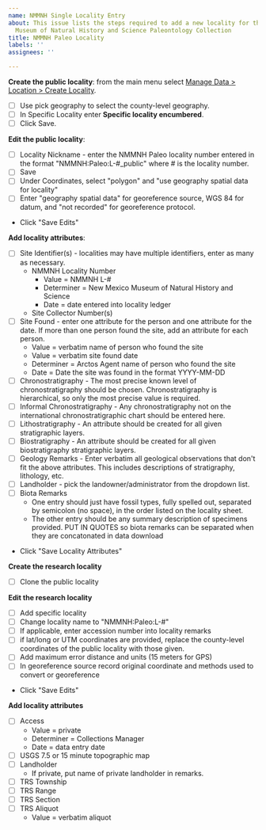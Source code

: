 ```yaml
---
name: NMMNH Single Locality Entry
about: This issue lists the steps required to add a new locality for the New Mexico
  Museum of Natural History and Science Paleontology Collection
title: NMMNH Paleo Locality
labels: ''
assignees: ''

---
```


**Create the public locality**: from the main menu select [Manage Data > Location > Create Locality](https://arctos.database.museum/editLocality.cfm?action=newLocality).
 - [ ] Use pick geography to select the county-level geography.
 - [ ] In Specific Locality enter **Specific locality encumbered**.
 - [ ] Click Save.

**Edit the public locality**:
 - [ ] Locality Nickname - enter the NMMNH Paleo locality number entered in the format "NMMNH:Paleo:L-#_public" where # is the locality number.
 - [ ] Save
 - [ ] Under Coordinates, select "polygon" and "use geography spatial data for locality"
 - [ ] Enter "geography spatial data" for georeference source, WGS 84 for datum, and "not recorded" for georeference protocol.
 - Click "Save Edits"

**Add locality attributes**:
 - [ ] Site Identifier(s) - localities may have multiple identifiers, enter as many as necessary.
     - NMMNH Locality Number
       - Value = NMMNH L-#
       - Determiner = New Mexico Museum of Natural History and Science
       - Date = date entered into locality ledger
     - Site Collector Number(s)
- [ ] Site Found - enter one attribute for the person and one attribute for the date. If more than one person found the site, add an attribute for each person. 
     - Value = verbatim name of person who found the site
     - Value = verbatim site found date
     - Determiner = Arctos Agent name of person who found the site
     - Date = Date the site was found in the format YYYY-MM-DD 
- [ ] Chronostratigraphy - The most precise known level of chronostratigraphy should be chosen. Chronostratigraphy is hierarchical, so only the most precise value is required.
- [ ] Informal Chronostratigraphy - Any chronostratigraphy not on the international chronostratigraphic chart should be entered here. 
- [ ] Lithostratigraphy - An attribute should be created for all given stratigraphic layers.
- [ ] Biostratigraphy - An attribute should be created for all given biostratigraphy stratigraphic layers.
- [ ] Geology Remarks - Enter verbatim all geological observations that don't fit the above attributes. This includes descriptions of stratigraphy, lithology, etc.
- [ ] Landholder - pick the landowner/administrator from the dropdown list.
- [ ] Biota Remarks
    - One entry should just have fossil types, fully spelled out, separated by semicolon (no space), in the order listed on the locality sheet.
    - The other entry should be any summary description of specimens provided. PUT IN QUOTES so biota remarks can be separated when they are concatonated in data download
- Click "Save Locality Attributes"
    
**Create the research locality**
- [ ] Clone the public locality

**Edit the research locality**
- [ ] Add specific locality
- [ ] Change locality name to "NMMNH:Paleo:L-#"
- [ ] If applicable, enter accession number into locality remarks
- [ ] if lat/long or UTM coordinates are provided, replace the county-level coordinates of the public locality with those given.
- [ ] Add maximum error distance and units (15 meters for GPS)
- [ ] In georeference source record original coordinate and methods used to convert or georeference
- Click "Save Edits"

**Add locality attributes**
- [ ] Access
    - Value = private
    - Determiner = Collections Manager
    - Date = data entry date
- [ ] USGS 7.5 or 15 minute topographic map
- [ ] Landholder
    - If private, put name of private landholder in remarks.
- [ ] TRS Township
- [ ] TRS Range
- [ ] TRS Section
- [ ] TRS Aliquot
    - Value = verbatim aliquot
